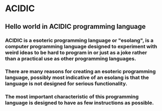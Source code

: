 # ACIDIC
## Hello world in ACIDIC programming language

### ACIDIC is a esoteric programming language or "esolang", is a computer programming language designed to experiment with weird ideas to be hard to program in or just as a joke rather than a practical use as other programming languages.

### There are many reasons for creating an esoteric programming language, possibly most indicative of an esolang is that the language is not designed for serious functionality.

### The most important characteristic of this programming language is designed to have as few instructions as possible.